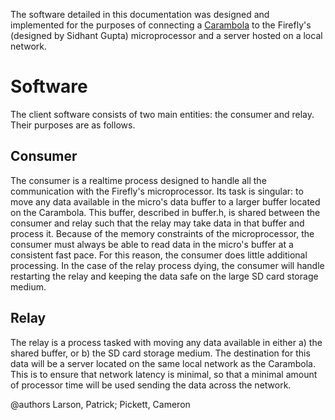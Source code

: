 The software detailed in this documentation was designed and implemented for
the purposes of connecting a
[Carambola](http://www.8devices.com/product/3/carambola "Carambola") to the
Firefly's (designed by Sidhant Gupta) microprocessor and a server hosted on
a local network.

Software
========

The client software consists of two main entities: the consumer and relay.
Their purposes are as follows.

Consumer
--------

The consumer is a realtime process designed to handle all the communication
with the Firefly's microprocessor. Its task is singular: to move any data
available in the micro's data buffer to a larger buffer located on the
Carambola. This buffer, described in buffer.h, is shared between the
consumer and relay such that the relay may take data in that buffer and
process it. Because of the memory constraints of the microprocessor, the
consumer must always be able to read data in the micro's buffer at a
consistent fast pace. For this reason, the consumer does little additional
processing. In the case of the relay process dying, the consumer will handle
restarting the relay and keeping the data safe on the large SD card storage
medium.

Relay
-----

The relay is a process tasked with moving any data available in either a)
the shared buffer, or b) the SD card storage medium. The destination for
this data will be a server located on the same local network as the
Carambola. This is to ensure that network latency is minimal, so that a
minimal amount of processor time will be used sending the data across the
network.

@authors Larson, Patrick; Pickett, Cameron

